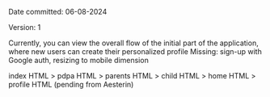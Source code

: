 Date committed: 06-08-2024

Version: 1

Currently, you can view the overall flow of the initial part of the application, where new users can create their personalized profile
Missing: sign-up with Google auth, resizing to mobile dimension

index HTML > pdpa HTML > parents HTML > child HTML > home HTML > profile HTML (pending from Aesterin)
